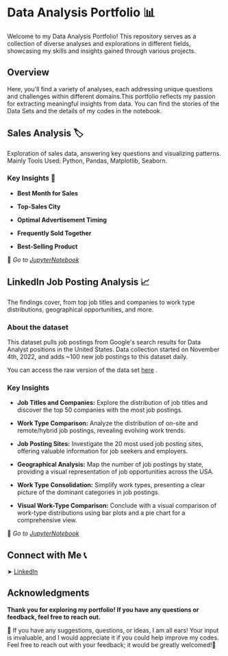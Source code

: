 # Data Analysis Portfolio 📊
Welcome to my Data Analysis Portfolio! This repository serves as a collection of diverse analyses and explorations in different fields, showcasing my skills and insights gained through various projects.

## Overview
Here, you'll find a variety of analyses, each addressing unique questions and challenges within different domains.This portfolio reflects my passion for extracting meaningful insights from data. You can find the stories of the Data Sets and the details of my codes in the notebook.

## Sales Analysis 🏷️
Exploration of sales data, answering key questions and visualizing patterns.
Mainly Tools Used: Python, Pandas, Matplotlib, Seaborn.

### Key Insights 🔑
- **Best Month for Sales**

- **Top-Sales City**

- **Optimal Advertisement Timing**

- **Frequently Sold Together**

- **Best-Selling Product**
  
🔗 *Go to [JupyterNotebook](2-Project-Sales-Analysis/sales-analysis.ipynb)*

  
## LinkedIn Job Posting Analysis 📈

The findings cover, from top job titles and companies to work type distributions, geographical opportunities, and more.

### About the dataset
This dataset pulls job postings from Google's search results for Data Analyst positions in the United States.
Data collection started on November 4th, 2022, and adds ~100 new job postings to this dataset daily.

You can access the raw version of the data set [here](https://www.kaggle.com/datasets/lukebarousse/data-analyst-job-postings-google-search) . 

### Key Insights

- **Job Titles and Companies:** Explore the distribution of job titles and discover the top 50 companies with the most job postings.

- **Work Type Comparison:** Analyze the distribution of on-site and remote/hybrid job postings, revealing evolving work trends.

- **Job Posting Sites:** Investigate the 20 most used job posting sites, offering valuable information for job seekers and employers.

- **Geographical Analysis:** Map the number of job postings by state, providing a visual representation of job opportunities across the USA.

- **Work Type Consolidation:** Simplify work types, presenting a clear picture of the dominant categories in job postings.

- **Visual Work-Type Comparison:** Conclude with a visual comparison of work-type distributions using bar plots and a pie chart for a comprehensive view.

🔗 *Go to [JupyterNotebook](1-Project-Job-Analysis/job-analysis.ipynb)*

## Connect with Me 📞
➤ [LinkedIn](https://www.linkedin.com/in/omer-yurt/)

## Acknowledgments
**Thank you for exploring my portfolio! If you have any questions or feedback, feel free to reach out.**












  
 📢 If you have any suggestions, questions, or ideas, I am all ears! Your input is invaluable, and I would appreciate it if you could help improve my codes. Feel free to reach out with your feedback; it would be greatly welcomed!🧐
